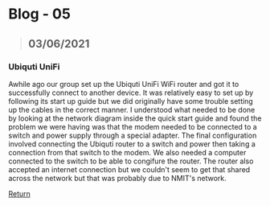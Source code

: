 # Blog - 05

> ## 03/06/2021

### Ubiquti UniFi

Awhile ago our group set up the Ubiquti UniFi WiFi router and got it to successfully connect to another device. It was relatively easy to set up by following its start up guide but we did originally have some trouble setting up the cables in the correct manner. I understood what needed to be done by looking at the network diagram inside the quick start guide and found the problem we were having was that the modem needed to be connected to a switch and power supply through a special adapter. The final configuration involved connecting the Ubiquti router to a switch and power then taking a connection from that switch to the modem. We also needed a computer connected to the switch to be able to congifure the router. The router also accepted an internet connection but we couldn't seem to get that shared across the network but that was probably due to NMIT's network.

[Return](https://stewartnz.github.io/NET603-Blogs/)
